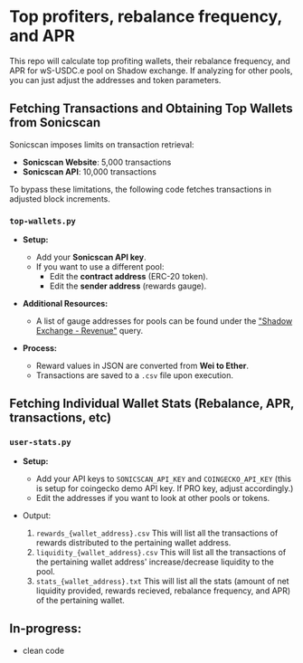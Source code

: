 # Top profiters, rebalance frequency, and APR
This repo will calculate top profiting wallets, their rebalance frequency, and APR for wS-USDC.e pool on Shadow exchange. If analyzing for other pools, you can just adjust the addresses and token parameters.

## Fetching Transactions and Obtaining Top Wallets from Sonicscan

Sonicscan imposes limits on transaction retrieval:  
- **Sonicscan Website**: 5,000 transactions  
- **Sonicscan API**: 10,000 transactions  

To bypass these limitations, the following code fetches transactions in adjusted block increments.

### `top-wallets.py`
- **Setup:**
  - Add your **Sonicscan API key**.
  - If you want to use a different pool:
    - Edit the **contract address** (ERC-20 token).
    - Edit the **sender address** (rewards gauge).  

- **Additional Resources:**  
  - A list of gauge addresses for pools can be found under the ["Shadow Exchange - Revenue"](https://dune.com/shadow_exchange/main) query.  

- **Process:**  
  - Reward values in JSON are converted from **Wei to Ether**.  
  - Transactions are saved to a `.csv` file upon execution.

## Fetching Individual Wallet Stats (Rebalance, APR, transactions, etc)
### `user-stats.py`
- **Setup:**
  - Add your API keys to `SONICSCAN_API_KEY` and `COINGECKO_API_KEY` (this is setup for coingecko demo API key. If PRO key, adjust accordingly.)
  - Edit the addresses if you want to look at other pools or tokens.

- Output:
  1. `rewards_{wallet_address}.csv`
    This will list all the transactions of rewards distributed to the pertaining wallet address.
  2. `liquidity_{wallet_address}.csv`
    This will list all the transactions of the pertaining wallet address' increase/decrease liquidity to the pool.
  3. `stats_{wallet_address}.txt`
    This will list all the stats (amount of net liquidity provided, rewards recieved, rebalance frequency, and APR) of the pertaining wallet.


## In-progress:
 - clean code
